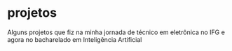 # projetos
 Alguns projetos que fiz na minha jornada de técnico em eletrônica no IFG e agora no bacharelado em Inteligência Artificial
